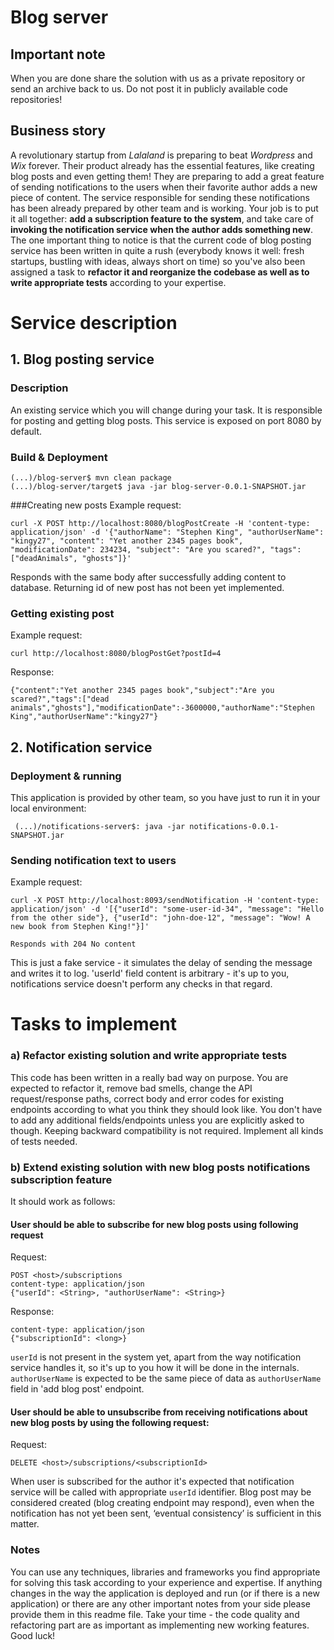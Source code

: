# Blog server

## Important note
When you are done share the solution with us as a private repository or send an archive back to us. Do not post it in publicly available code repositories!

## Business story
A revolutionary startup from _Lalaland_ is preparing to beat _Wordpress_ and _Wix_ forever. Their product already has the essential features, like creating blog posts and even getting them! They are preparing to add a great feature of sending notifications to the users when their favorite author adds a new piece of content. The service responsible for sending these notifications has been already prepared by other team and is working. Your job is to put it all together: **add a subscription feature to the system**, and take care of **invoking the notification service when the author adds something new**. The one important thing to notice is that the current code of blog posting service has been written in quite a rush (everybody knows it well: fresh startups, bustling with ideas, always short on time) so you've also been assigned a task to **refactor it and reorganize the codebase as well as to write appropriate tests** according to your expertise.

# Service description

## 1. Blog posting service

### Description
An existing service which you will change during your task. It is responsible for posting and getting blog posts. This service is exposed on port 8080 by default.

### Build & Deployment

    (...)/blog-server$ mvn clean package
    (...)/blog-server/target$ java -jar blog-server-0.0.1-SNAPSHOT.jar

###Creating new posts
Example request:

    curl -X POST http://localhost:8080/blogPostCreate -H 'content-type: application/json' -d '{"authorName": "Stephen King", "authorUserName": "kingy27", "content": "Yet another 2345 pages book", "modificationDate": 234234, "subject": "Are you scared?", "tags": ["deadAnimals", "ghosts"]}'

Responds with the same body after successfully adding content to database. Returning id of new post has not been yet implemented.

### Getting existing post
Example request:

    curl http://localhost:8080/blogPostGet?postId=4

Response:

    {"content":"Yet another 2345 pages book","subject":"Are you scared?","tags":["dead animals","ghosts"],"modificationDate":-3600000,"authorName":"Stephen King","authorUserName":"kingy27"}

## 2. Notification service

### Deployment & running
This application is provided by other team, so you have just to run it in your local environment:
     
     (...)/notifications-server$: java -jar notifications-0.0.1-SNAPSHOT.jar

### Sending notification text to users
Example request:

    curl -X POST http://localhost:8093/sendNotification -H 'content-type: application/json' -d '[{"userId": "some-user-id-34", "message": "Hello from the other side"}, {"userId": "john-doe-12", "message": "Wow! A new book from Stephen King!"}]'

    Responds with 204 No content

This is just a fake service - it simulates the delay of sending the message and writes it to log.
'userId' field content is arbitrary - it's up to you, notifications service doesn't perform any checks in that regard.

# Tasks to implement

### a) Refactor existing solution and write appropriate tests
This code has been written in a really bad way on purpose. You are expected to refactor it, remove bad smells, change the API request/response paths, correct body and error codes for existing endpoints according to what you think they should look like. You don't have to add any additional fields/endpoints unless you are explicitly asked to though. Keeping backward compatibility is not required. Implement all kinds of tests needed.

### b) Extend existing solution with new blog posts notifications subscription feature
It should work as follows:

#### User should be able to subscribe for new blog posts using following request
Request:

    POST <host>/subscriptions
    content-type: application/json
    {"userId": <String>, "authorUserName": <String>}

Response:

    content-type: application/json
    {"subscriptionId": <long>}

`userId` is not present in the system yet, apart from the way notification service handles it, so it's up to you how it will be done in the internals. `authorUserName` is expected to be the same piece of data as `authorUserName` field in 'add blog post' endpoint.

#### User should be able to unsubscribe from receiving notifications about new blog posts by using the following request:
Request:

    DELETE <host>/subscriptions/<subscriptionId>

When user is subscribed for the author it's expected that notification service will be called with appropriate `userId` identifier. Blog post may be considered created (blog creating endpoint may respond), even when the notification has not yet been sent, ‘eventual consistency’ is sufficient in this matter.

### Notes
You can use any techniques, libraries and frameworks you find appropriate for solving this task according to your experience and expertise. If anything changes in the way the application is deployed and run (or if there is a new application) or there are any other important notes from your side please provide them in this readme file. Take your time - the code quality and refactoring part are as important as implementing new working features. Good luck!
